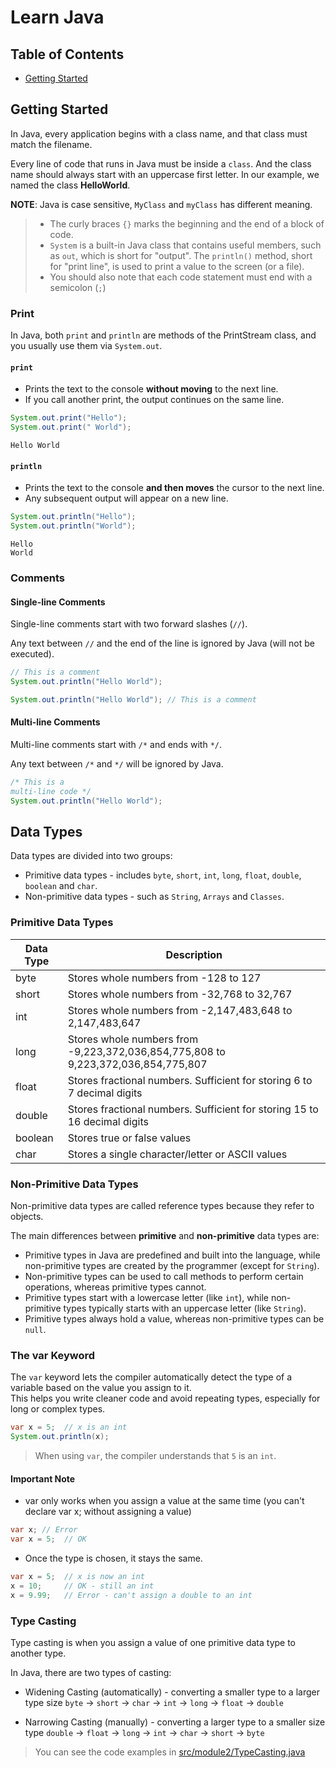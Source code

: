# Learn Java

## Table of Contents

- [Getting Started](#getting-started)

## Getting Started

In Java, every application begins with a class name, and that class must match the filename.

Every line of code that runs in Java must be inside a `class`. And the class name should always start with an uppercase first letter. In our example, we named the class **HelloWorld**.

**NOTE**: Java is case sensitive, `MyClass` and `myClass` has different meaning.

> - The curly braces `{}` marks the beginning and the end of a block of code.
> - `System` is a built-in Java class that contains useful members, such as `out`, which is short for "output". The `println()` method, short for "print line", is used to print a value to the screen (or a file). 
> - You should also note that each code statement must end with a semicolon (`;`)

### Print

In Java, both `print` and `println` are methods of the PrintStream class, and you usually use them via `System.out`.

#### `print`

- Prints the text to the console **without moving** to the next line.
- If you call another print, the output continues on the same line.

```java
System.out.print("Hello");
System.out.print(" World");

```

```
Hello World
```

#### `println`

- Prints the text to the console **and then moves** the cursor to the next line.
- Any subsequent output will appear on a new line.

```java
System.out.println("Hello");
System.out.println("World");

```

```
Hello
World
```

### Comments

#### Single-line Comments

Single-line comments start with two forward slashes (`//`).

Any text between `//` and the end of the line is ignored by Java (will not be executed).

```java
// This is a comment
System.out.println("Hello World");

```

```java
System.out.println("Hello World"); // This is a comment

```

#### Multi-line Comments

Multi-line comments start with `/*` and ends with `*/`.

Any text between `/*` and `*/` will be ignored by Java.

```java
/* This is a
multi-line code */
System.out.println("Hello World");

```

## Data Types

Data types are divided into two groups:

- Primitive data types - includes `byte`, `short`, `int`, `long`, `float`, `double`, `boolean` and `char`.
- Non-primitive data types - such as `String`, `Arrays` and `Classes`.

### Primitive Data Types

| Data Type | Description                                                                 |
|-----------|-----------------------------------------------------------------------------|
| byte      | Stores whole numbers from -128 to 127                                       |
| short     | Stores whole numbers from -32,768 to 32,767                                 |
| int       | Stores whole numbers from -2,147,483,648 to 2,147,483,647                   |
| long      | Stores whole numbers from -9,223,372,036,854,775,808 to 9,223,372,036,854,775,807 |
| float     | Stores fractional numbers. Sufficient for storing 6 to 7 decimal digits     |
| double    | Stores fractional numbers. Sufficient for storing 15 to 16 decimal digits   |
| boolean   | Stores true or false values                                                 |
| char      | Stores a single character/letter or ASCII values                            |

### Non-Primitive Data Types

Non-primitive data types are called reference types because they refer to objects.

The main differences between **primitive** and **non-primitive** data types are:

- Primitive types in Java are predefined and built into the language, while non-primitive types are created by the programmer (except for `String`).
- Non-primitive types can be used to call methods to perform certain operations, whereas primitive types cannot.
- Primitive types start with a lowercase letter (like `int`), while non-primitive types typically starts with an uppercase letter (like `String`).
- Primitive types always hold a value, whereas non-primitive types can be `null`.

### The var Keyword

The `var` keyword lets the compiler automatically detect the type of a variable based on the value you assign to it. <br> This helps you write cleaner code and avoid repeating types, especially for long or complex types.

```java
var x = 5;  // x is an int
System.out.println(x);

```

> When using `var`, the compiler understands that `5` is an `int`.

#### Important Note

- var only works when you assign a value at the same time (you can't declare var x; without assigning a value)

```java
var x; // Error
var x = 5;  // OK

```

- Once the type is chosen, it stays the same.

```java
var x = 5;  // x is now an int
x = 10;     // OK - still an int
x = 9.99;   // Error - can't assign a double to an int

```

### Type Casting

Type casting is when you assign a value of one primitive data type to another type.

In Java, there are two types of casting:

- Widening Casting (automatically) - converting a smaller type to a larger type size
    `byte` -> `short` -> `char` -> `int` -> `long` -> `float` -> `double`

- Narrowing Casting (manually) - converting a larger type to a smaller size type
    `double` -> `float` -> `long` -> `int` -> `char` -> `short` -> `byte`

> You can see the code examples in [src/module2/TypeCasting.java](/src/module02/TypeCasting.java)
